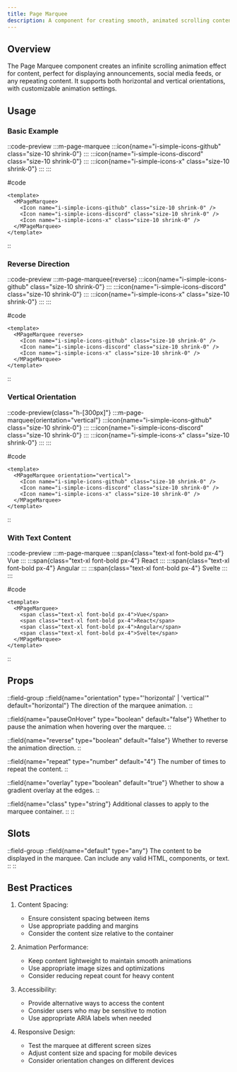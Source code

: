 ```yaml
---
title: Page Marquee
description: A component for creating smooth, animated scrolling content in horizontal or vertical directions.
---
```


## Overview

The Page Marquee component creates an infinite scrolling animation effect for content, perfect for displaying announcements, social media feeds, or any repeating content. It supports both horizontal and vertical orientations, with customizable animation settings.

## Usage

### Basic Example

::code-preview
:::m-page-marquee
  :::icon{name="i-simple-icons-github" class="size-10 shrink-0"}
  :::
  :::icon{name="i-simple-icons-discord" class="size-10 shrink-0"}
  :::
  :::icon{name="i-simple-icons-x" class="size-10 shrink-0"}
  :::
:::

#code
```vue
<template>
  <MPageMarquee>
    <Icon name="i-simple-icons-github" class="size-10 shrink-0" />
    <Icon name="i-simple-icons-discord" class="size-10 shrink-0" />
    <Icon name="i-simple-icons-x" class="size-10 shrink-0" />
  </MPageMarquee>
</template>
```
::

### Reverse Direction

::code-preview
:::m-page-marquee{reverse}
  :::icon{name="i-simple-icons-github" class="size-10 shrink-0"}
  :::
  :::icon{name="i-simple-icons-discord" class="size-10 shrink-0"}
  :::
  :::icon{name="i-simple-icons-x" class="size-10 shrink-0"}
  :::
:::

#code
```vue
<template>
  <MPageMarquee reverse>
    <Icon name="i-simple-icons-github" class="size-10 shrink-0" />
    <Icon name="i-simple-icons-discord" class="size-10 shrink-0" />
    <Icon name="i-simple-icons-x" class="size-10 shrink-0" />
  </MPageMarquee>
</template>
```
::

### Vertical Orientation

::code-preview{class="h-[300px]"}
:::m-page-marquee{orientation="vertical"}
  :::icon{name="i-simple-icons-github" class="size-10 shrink-0"}
  :::
  :::icon{name="i-simple-icons-discord" class="size-10 shrink-0"}
  :::
  :::icon{name="i-simple-icons-x" class="size-10 shrink-0"}
  :::
:::

#code
```vue
<template>
  <MPageMarquee orientation="vertical">
    <Icon name="i-simple-icons-github" class="size-10 shrink-0" />
    <Icon name="i-simple-icons-discord" class="size-10 shrink-0" />
    <Icon name="i-simple-icons-x" class="size-10 shrink-0" />
  </MPageMarquee>
</template>
```
::

### With Text Content

::code-preview
:::m-page-marquee
  :::span{class="text-xl font-bold px-4"}
  Vue
  :::
  :::span{class="text-xl font-bold px-4"}
  React
  :::
  :::span{class="text-xl font-bold px-4"}
  Angular
  :::
  :::span{class="text-xl font-bold px-4"}
  Svelte
  :::
:::

#code
```vue
<template>
  <MPageMarquee>
    <span class="text-xl font-bold px-4">Vue</span>
    <span class="text-xl font-bold px-4">React</span>
    <span class="text-xl font-bold px-4">Angular</span>
    <span class="text-xl font-bold px-4">Svelte</span>
  </MPageMarquee>
</template>
```
::

## Props

::field-group
::field{name="orientation" type="'horizontal' | 'vertical'" default="horizontal"}
The direction of the marquee animation.
::

::field{name="pauseOnHover" type="boolean" default="false"}
Whether to pause the animation when hovering over the marquee.
::

::field{name="reverse" type="boolean" default="false"}
Whether to reverse the animation direction.
::

::field{name="repeat" type="number" default="4"}
The number of times to repeat the content.
::

::field{name="overlay" type="boolean" default="true"}
Whether to show a gradient overlay at the edges.
::

::field{name="class" type="string"}
Additional classes to apply to the marquee container.
::
::

## Slots

::field-group
::field{name="default" type="any"}
The content to be displayed in the marquee. Can include any valid HTML, components, or text.
::
::

## Best Practices

1. Content Spacing:
   - Ensure consistent spacing between items
   - Use appropriate padding and margins
   - Consider the content size relative to the container

2. Animation Performance:
   - Keep content lightweight to maintain smooth animations
   - Use appropriate image sizes and optimizations
   - Consider reducing repeat count for heavy content

3. Accessibility:
   - Provide alternative ways to access the content
   - Consider users who may be sensitive to motion
   - Use appropriate ARIA labels when needed

4. Responsive Design:
   - Test the marquee at different screen sizes
   - Adjust content size and spacing for mobile devices
   - Consider orientation changes on different devices 